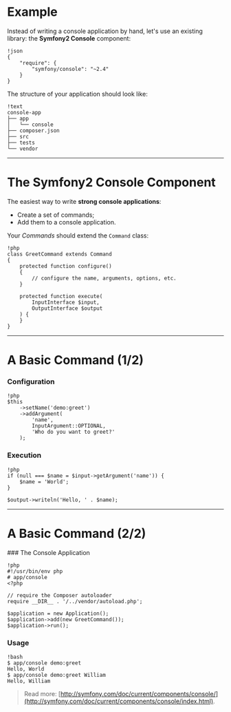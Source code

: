 # Example

Instead of writing a console application by hand, let's use an existing library:
the **Symfony2 Console** component:

    !json
    {
        "require": {
            "symfony/console": "~2.4"
        }
    }

The structure of your application should look like:

    !text
    console-app
    ├── app
    │   └── console
    ├── composer.json
    ├── src
    ├── tests
    └── vendor

---

# The Symfony2 Console Component

The easiest way to write **strong console applications**:

* Create a set of commands;
* Add them to a console application.

Your _Commands_ should extend the `Command` class:

    !php
    class GreetCommand extends Command
    {
        protected function configure()
        {
            // configure the name, arguments, options, etc.
        }

        protected function execute(
            InputInterface $input,
            OutputInterface $output
        ) {
        }
    }

---

# A Basic Command (1/2)

### Configuration

    !php
    $this
        ->setName('demo:greet')
        ->addArgument(
            'name',
            InputArgument::OPTIONAL,
            'Who do you want to greet?'
        );


### Execution

    !php
    if (null === $name = $input->getArgument('name')) {
        $name = 'World';
    }

    $output->writeln('Hello, ' . $name);

---

# A Basic Command (2/2)

### The Console Application

    !php
    #!/usr/bin/env php
    # app/console
    <?php

    // require the Composer autoloader
    require __DIR__ . '/../vendor/autoload.php';

    $application = new Application();
    $application->add(new GreetCommand());
    $application->run();

### Usage

    !bash
    $ app/console demo:greet
    Hello, World
    $ app/console demo:greet William
    Hello, William

> Read more:
[http://symfony.com/doc/current/components/console/](http://symfony.com/doc/current/components/console/index.html).
